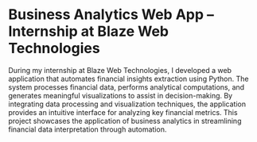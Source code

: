 # Business Analytics Web App – Internship at Blaze Web Technologies
During my internship at Blaze Web Technologies, I developed a web application that automates financial insights extraction using Python. The system processes financial data, performs analytical computations, and generates meaningful visualizations to assist in decision-making. By integrating data processing and visualization techniques, the application provides an intuitive interface for analyzing key financial metrics. This project showcases the application of business analytics in streamlining financial data interpretation through automation.
